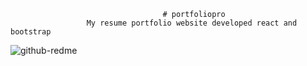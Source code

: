                                       # portfoliopro
                     My resume portfolio website developed react and bootstrap

![github-redme](https://user-images.githubusercontent.com/63175218/201495111-74e1c5ed-12d9-4183-90d6-7f1450829a52.png)
